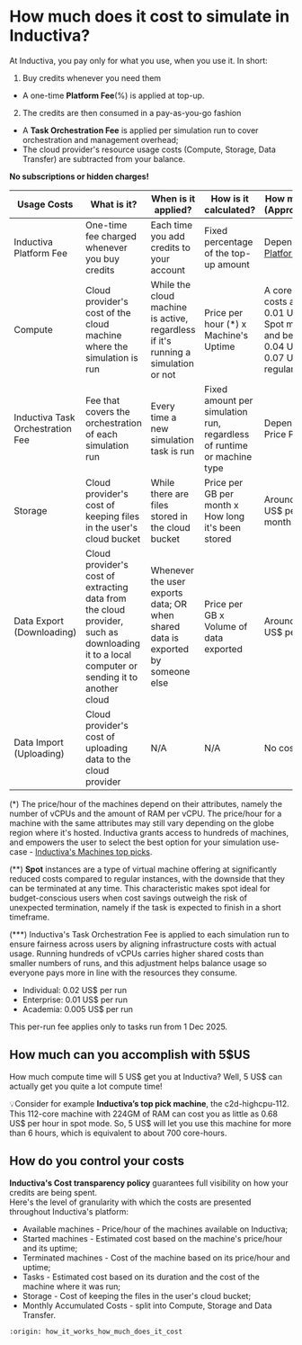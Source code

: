 # How much does it cost to simulate in Inductiva?

At Inductiva, you pay only for what you use, when you use it. In short:
1. Buy credits whenever you need them
  - A one-time **Platform Fee**(%) is applied at top-up. 
2. The credits are then consumed in a pay-as-you-go fashion
  - A **Task Orchestration Fee** is applied per simulation run to cover orchestration and management overhead;
  - The cloud provider's resource usage costs (Compute, Storage, Data Transfer) are subtracted from your balance.

**No subscriptions or hidden charges!**


| Usage Costs  | What is it? | When is it applied? | How is it calculated? | How much is it? (Approximately) |
| --------------- | ------------- | ------------- | ------------- | ------------- |
| Inductiva Platform Fee | One-time fee charged whenever you buy credits | Each time you add credits to your account | Fixed percentage of the top-up amount | Depends on the [Platform Plan](https://inductiva.ai/pricing) |
| Compute |  Cloud provider's cost of the cloud machine where the simulation is run | While the cloud machine is active, regardless if it's running a simulation or not | Price per hour (*) x Machine's Uptime | A core-hour costs approx. 0.01 US\$ in Spot mode (**); and between 0.04 US\$ and 0.07 US\$ in regular mode |
| Inductiva Task Orchestration Fee | Fee that covers the orchestration of each simulation run | Every time a new simulation task is run | Fixed amount per simulation run, regardless of runtime or machine type | Depends on the Price Plan (***) |
| Storage | Cloud provider's cost of keeping files in the user's cloud bucket | While there are files stored in the cloud bucket | Price per GB per month x How long it's been stored | Around 0.02 US\$ per GB per month |
| Data Export (Downloading) |  Cloud provider's cost of extracting data from the cloud provider, such as downloading it to a local computer or sending it to another cloud | Whenever the user exports data; OR when shared data is exported by someone else | Price per GB x Volume of data exported | Around 0.12 US\$ per GB |
| Data Import (Uploading) |  Cloud provider's cost of uploading data to the cloud provider | N/A | N/A | No cost |

(*) The price/hour of the machines depend on their attributes, namely the number of vCPUs and the amount of RAM per vCPU. The price/hour for a machine with the same attributes may still vary depending on the globe region where it's hosted. Inductiva grants access to hundreds of machines, and empowers the user to select the best option for your simulation use-case - [Inductiva's Machines top picks](https://inductiva.ai/machines?view=top-picks).   

(**) __Spot__ instances are a type of virtual machine offering at significantly reduced costs compared to regular instances, with the downside that they can be terminated at any time. This characteristic makes spot ideal for budget-conscious users when cost savings outweigh the risk of unexpected termination, namely if the task is expected to finish in a short timeframe.

(***) Inductiva's Task Orchestration Fee is applied to each simulation run to ensure fairness across users by aligning infrastructure costs with actual usage. Running hundreds of vCPUs carries higher shared costs than smaller numbers of runs, and this adjustment helps balance usage so everyone pays more in line with the resources they consume.
- Individual: 0.02 US\$ per run
- Enterprise: 0.01 US\$ per run
- Academia: 0.005 US\$ per run

This per-run fee applies only to tasks run from 1 Dec 2025.


## How much can you accomplish with 5\$US
How much compute time will 5 US\$ get you at Inductiva? Well, 5 US\$ can actually get you quite a lot compute time!
 
💡Consider for example **Inductiva’s top pick machine**, the c2d-highcpu-112. 
This 112-core machine with 224GM of RAM can cost you as little as 0.68 US\$ per hour in spot mode. So, 5 US\$ will let you use this machine for more than 6 hours, which is equivalent to about 700 core-hours. 


## How do you control your costs
**Inductiva's Cost transparency policy** guarantees full visibility on how your credits are being spent.   
Here's the level of granularity with which the costs are presented throughout Inductiva's platform:
+ Available machines - Price/hour of the machines available on Inductiva;
+ Started machines - Estimated cost based on the machine's price/hour and its uptime;
+ Terminated machines - Cost of the machine based on its price/hour and uptime;
+ Tasks - Estimated cost based on its duration and the cost of the machine where it was run;
+ Storage - Cost of keeping the files in the user's cloud bucket;
+ Monthly Accumulated Costs - split into Compute, Storage and Data Transfer.


```{banner_small}
:origin: how_it_works_how_much_does_it_cost
```